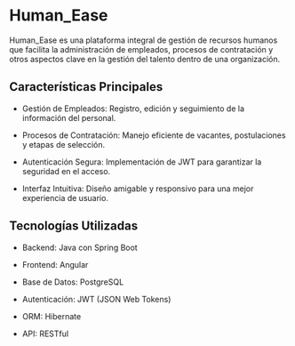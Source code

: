 ﻿# Human_Ease

 Human_Ease es una plataforma integral de gestión de recursos humanos que facilita la administración de empleados, procesos de contratación y otros aspectos clave en la gestión del talento dentro de una organización.

## Características Principales

* Gestión de Empleados: Registro, edición y seguimiento de la información del personal.

* Procesos de Contratación: Manejo eficiente de vacantes, postulaciones y etapas de selección.

* Autenticación Segura: Implementación de JWT para garantizar la seguridad en el acceso.

* Interfaz Intuitiva: Diseño amigable y responsivo para una mejor experiencia de usuario.

## Tecnologías Utilizadas

* Backend: Java con Spring Boot

* Frontend: Angular

* Base de Datos: PostgreSQL

* Autenticación: JWT (JSON Web Tokens)

* ORM: Hibernate

* API: RESTful
